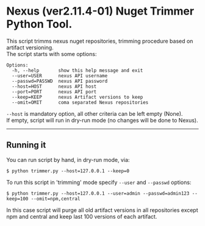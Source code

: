 # Nexus (ver2.11.4-01) Nuget Trimmer Python Tool.    


This script trimms nexus nuget repositories, trimming procedure based on artifact versioning.  
The script starts with some options:

```
Options:
  -h, --help       show this help message and exit
  --user=USER      nexus API username
  --passwd=PASSWD  nexus API password
  --host=HOST      nexus API host
  --port=PORT      nexus API port
  --keep=KEEP      nexus Artifact versions to keep
  --omit=OMIT      coma separated Nexus repositories
```

```--host``` is mandatory option, all other criteria can be left empty (None).  
If empty, script will run in dry-run mode (no changes will be done to Nexus).
***

## Running it

You can run script by hand, in dry-run mode, via:

```
$ python trimmer.py --host=127.0.0.1 --keep=0

```

To run this script in 'trimming' mode specify ```--user``` and ```--passwd``` options:

```
$ python trimmer.py --host=127.0.0.1 --user=admin --passwd=admin123 --keep=100 --omit=npm,central

```
In this case script will purge all old artifact versions in all repositories except npm and central and keep last 100 versions of each artifact.